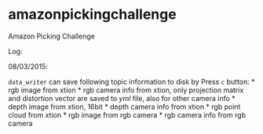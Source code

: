 # amazonpickingchallenge
Amazon Picking Challenge

Log:

  08/03/2015: 
  
  `data_writer` can save following topic information to disk by Press `c` button:
    * rgb image from xtion
    * rgb camera info from xtion, only projection matrix and distortion vector are saved to *yml* file, also for other camera info
    * depth image from xtion, 16bit
    * depth camera info from xtion
    * rgb point cloud from xtion
    * rgb image from rgb camera
    * rgb camera info from rgb camera
